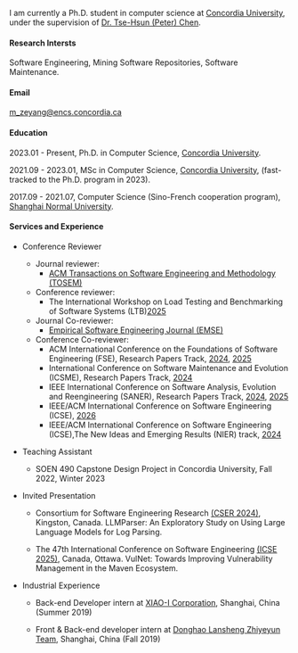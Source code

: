 
I am currently a Ph.D. student in computer science at [Concordia University](https://www.concordia.ca/), under the supervision of [Dr. Tse-Hsun (Peter) Chen](https://petertsehsun.github.io/).

#### Research Intersts
Software Engineering, Mining Software Repositories, Software Maintenance.

#### Email
m_zeyang@encs.concordia.ca

#### Education
2023.01 - Present, Ph.D. in Computer Science, [Concordia University](https://www.concordia.ca/).

2021.09 - 2023.01, MSc in Computer Science, [Concordia University](https://www.concordia.ca/), (fast-tracked to the Ph.D. program in 2023).

2017.09 - 2021.07, Computer Science (Sino-French cooperation program), [Shanghai Normal University](https://english.shnu.edu.cn/).

#### Services and Experience

- Conference Reviewer
  - Journal reviewer: 
    - [ACM Transactions on Software Engineering and Methodology (TOSEM)](https://dl.acm.org/journal/tosem)
  - Conference reviewer: 
    - The International Workshop on Load Testing and Benchmarking of Software Systems (LTB)[2025](https://ltb2025.github.io/)
  - Journal Co-reviewer:
    - [Empirical Software Engineering Journal (EMSE)](https://link.springer.com/journal/10664)
  - Conference Co-reviewer:  
    - ACM International Conference on the Foundations of Software Engineering (FSE), Research Papers Track, [2024](https://2024.esec-fse.org/), [2025](https://conf.researchr.org/track/fse-2025/)
    - International Conference on Software Maintenance and Evolution (ICSME), Research Papers Track, [2024](https://conf.researchr.org/track/icsme-2024/)
    - IEEE International Conference on Software Analysis, Evolution and Reengineering (SANER), Research Papers Track, [2024](https://conf.researchr.org/track/saner-2024/), [2025](https://conf.researchr.org/home/saner-2025)
    - IEEE/ACM International Conference on Software Engineering (ICSE), [2026](https://conf.researchr.org/home/icse-2026)
    - IEEE/ACM International Conference on Software Engineering (ICSE),The New Ideas and Emerging Results (NIER) track, [2024](https://conf.researchr.org/track/icse-2024/icse-2024-new-ideas-and-emerging-results?)
- Teaching Assistant
  - SOEN 490 Capstone Design Project in Concordia University, Fall 2022, Winter 2023

- Invited Presentation
  - Consortium for Software Engineering Research [(CSER 2024)](https://www.cser.ca/2024s/), Kingston, Canada. LLMParser: An Exploratory Study on Using Large Language Models for Log Parsing.
  
  - The 47th International Conference on Software Engineering [(ICSE 2025)](https://conf.researchr.org/home/icse-2025), Canada, Ottawa. VulNet: Towards Improving Vulnerability Management in the Maven Ecosystem.

- Industrial Experience
  - Back-end Developer intern at [XIAO-I Corporation](https://www.xiaoi.com/), Shanghai, China (Summer 2019)

  - Front & Back-end developer intern at [Donghao Lansheng Zhiyeyun Team](https://www.ebls-group.com/), Shanghai, China (Fall 2019)

